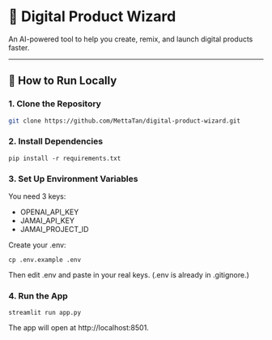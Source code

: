 # 🧠 Digital Product Wizard

An AI-powered tool to help you create, remix, and launch digital products faster.

---

## 🚀 How to Run Locally

### 1. Clone the Repository

```bash
git clone https://github.com/MettaTan/digital-product-wizard.git
```

### 2. Install Dependencies

```
pip install -r requirements.txt
```

### 3. Set Up Environment Variables
You need 3 keys:
- OPENAI_API_KEY
- JAMAI_API_KEY
- JAMAI_PROJECT_ID

Create your .env:

```
cp .env.example .env
```
Then edit .env and paste in your real keys.
(.env is already in .gitignore.)

### 4. Run the App

```
streamlit run app.py
```

The app will open at http://localhost:8501.

